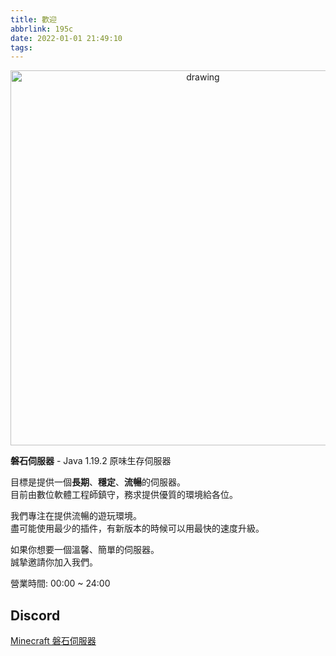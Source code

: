 ```yaml
---
title: 歡迎
abbrlink: 195c
date: 2022-01-01 21:49:10
tags:
---
```

<p align="center">
<img src="https://raw.githubusercontent.com/rock-mc/rock-mc.github.io/publish/images/2021-09-21_00.26.38.png" alt="drawing" style="vertical-align:middle" width="600"/>
</p>

**磐石伺服器** - Java 1.19.2 原味生存伺服器  

目標是提供一個**長期**、**穩定**、**流暢**的伺服器。  
目前由數位軟體工程師鎮守，務求提供優質的環境給各位。

我們專注在提供流暢的遊玩環境。  
盡可能使用最少的插件，有新版本的時候可以用最快的速度升級。  

如果你想要一個溫馨、簡單的伺服器。  
誠摯邀請你加入我們。

營業時間: 00:00 ~ 24:00

## Discord
[Minecraft 磐石伺服器](https://discord.gg/mCFdwkChBG)
